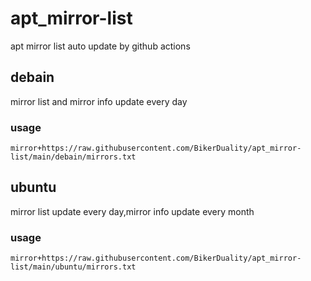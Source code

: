 # apt_mirror-list
apt mirror list auto update by github actions
## debain
mirror list and mirror info update every day
### usage
`mirror+https://raw.githubusercontent.com/BikerDuality/apt_mirror-list/main/debain/mirrors.txt`
## ubuntu
mirror list update every day,mirror info update every month
### usage
`mirror+https://raw.githubusercontent.com/BikerDuality/apt_mirror-list/main/ubuntu/mirrors.txt`